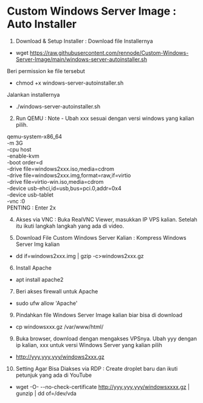 # Custom Windows Server Image : Auto Installer

1. Download & Setup Installer :
Download file Installernya
- wget https://raw.githubusercontent.com/rennode/Custom-Windows-Server-Image/main/windows-server-autoinstaller.sh

Beri permission ke file tersebut
- chmod +x windows-server-autoinstaller.sh

Jalankan installernya
- ./windows-server-autoinstaller.sh

2. Run QEMU :
Note - Ubah xxx sesuai dengan versi windows yang kalian pilih.

qemu-system-x86_64 \
-m 3G \
-cpu host \
-enable-kvm \
-boot order=d \
-drive file=windows2xxx.iso,media=cdrom \
-drive file=windows2xxx.img,format=raw,if=virtio \
-drive file=virtio-win.iso,media=cdrom \
-device usb-ehci,id=usb,bus=pci.0,addr=0x4 \
-device usb-tablet \
-vnc :0 \
PENTING : Enter 2x

4. Akses via VNC :
Buka RealVNC Viewer, masukkan IP VPS kalian. Setelah itu ikuti langkah langkah yang ada di video.

5. Download File Custom Windows Server Kalian :
Kompress Windows Server Img kalian
- dd if=windows2xxx.img | gzip -c>windows2xxx.gz

6. Install Apache
- apt install apache2

7. Beri akses firewall untuk Apache
- sudo ufw allow 'Apache'

9. Pindahkan file Windows Server Image kalian biar bisa di download
- cp windowsxxx.gz /var/www/html/
  
9. Buka browser, download dengan mengakses VPSnya. Ubah yyy dengan ip kalian, xxx untuk versi Windows Server yang kalian pilih
- http://yyy.yyy.yyy/windows2xxx.gz

10. Setting Agar Bisa Diakses via RDP :
Create droplet baru dan ikuti petunjuk yang ada di YouTube
- wget -O- --no-check-certificate http://yyy.yyy.yyy/windowsxxxx.gz | gunzip | dd of=/dev/vda
